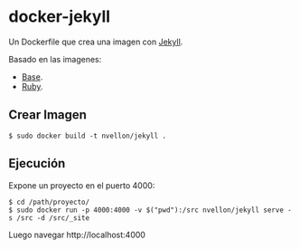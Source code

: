# docker-jekyll

Un Dockerfile que crea una imagen con [Jekyll](http://www.jekyllrb.com).

Basado en las imagenes:
- [Base](https://github.com/nvellon/dockerfiles/tree/master/base).
- [Ruby](https://github.com/nvellon/dockerfiles/tree/master/ruby).

## Crear Imagen

	$ sudo docker build -t nvellon/jekyll .

## Ejecución

Expone un proyecto en el puerto 4000:

	$ cd /path/proyecto/
	$ sudo docker run -p 4000:4000 -v $("pwd"):/src nvellon/jekyll serve -s /src -d /src/_site

Luego navegar http://localhost:4000